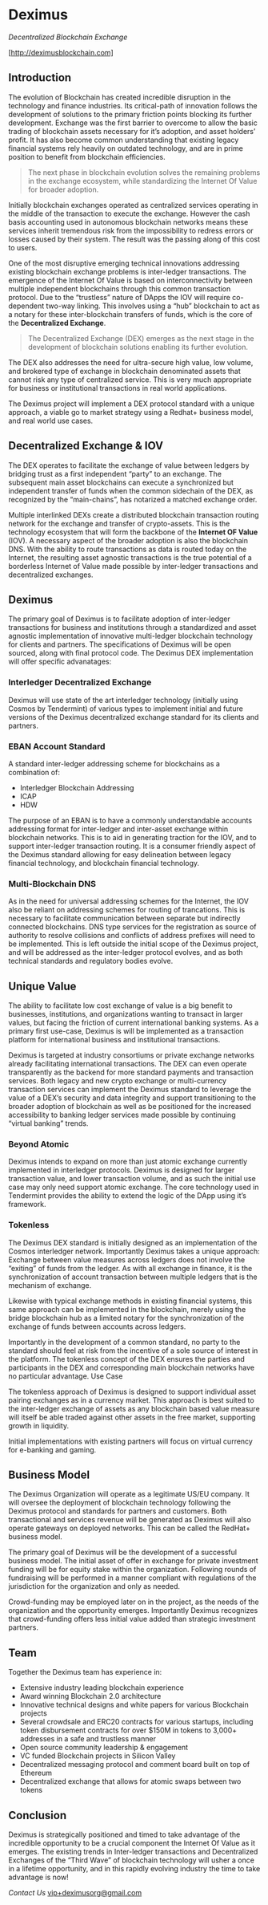 # Deximus
*Decentralized Blockchain Exchange*

[http://deximusblockchain.com]

## Introduction
The evolution of Blockchain has created incredible disruption in the technology and finance industries. Its critical-path of innovation follows the development of solutions to the primary friction points blocking its further development. Exchange was the first barrier to overcome to allow the basic trading of blockchain assets necessary for it’s adoption, and asset holders’ profit. It has also become common understanding that existing legacy financial systems rely heavily on outdated technology, and are in prime position to benefit from blockchain efficiencies.

> The next phase in blockchain evolution solves the remaining problems in the exchange ecosystem, while standardizing the Internet Of Value for broader adoption.

Initially blockchain exchanges operated as centralized services operating in the middle of the transaction to execute the exchange. However the cash basis accounting used in autonomous blockchain networks means these services inherit tremendous risk from the impossibility to redress errors or losses caused by their system. The result was the passing along of this cost to users. 

One of the most disruptive emerging technical innovations addressing existing blockchain exchange problems is inter-ledger transactions. The emergence of the Internet Of Value is based on interconnectivity between multiple independent blockchains through this common transaction protocol. Due to the “trustless” nature of DApps the IOV will require co-dependent two-way linking. This involves using a “hub” blockchain to act as a notary for these inter-blockchain transfers of funds, which is the core of the **Decentralized Exchange**.

> The Decentralized Exchange (DEX) emerges as the next stage in the development of blockchain solutions enabling its further evolution.

The DEX also addresses the need for ultra-secure high value, low volume, and brokered type of exchange in blockchain denominated assets that cannot risk any type of centralized service. This is very much appropriate for business or institutional transactions in real world applications.

The Deximus project will implement a DEX protocol standard with a unique approach, a viable go to market strategy using a Redhat+ business model, and real world use cases. 

## Decentralized Exchange & IOV 

The DEX operates to facilitate the exchange of value between ledgers by bridging trust as a first independent “party” to an exchange. The subsequent main asset blockchains can execute a synchronized but independent transfer of funds when the common sidechain of the DEX, as recognized by the “main-chains”, has notarized a matched exchange order. 

Multiple interlinked DEXs create a distributed blockchain transaction routing network for the exchange and transfer of crypto-assets. This is the technology ecosystem that will form the backbone of the **Internet OF Value** (IOV). A necessary aspect of the broader adoption is also the blockchain DNS. With the ability to route transactions as data is routed today on the Internet, the resulting asset agnostic transactions is the true potential of a borderless Internet of Value made possible by inter-ledger transactions and decentralized exchanges.

## Deximus

The primary goal of Deximus is to facilitate adoption of inter-ledger transactions for business and institutions through a standardized and asset agnostic implementation of innovative multi-ledger blockchain technology for clients and partners. The specifications of Deximus will be open sourced, along with final protocol code. The Deximus DEX implementation will offer specific advanatages:

### Interledger Decentralized Exchange
Deximus will use state of the art interledger technology (initially using Cosmos by Tendermint) of various types to implement initial and future versions of the Deximus decentralized exchange standard for its clients and partners. 

### EBAN Account Standard
A standard inter-ledger addressing scheme for blockchains as a combination of:

* Interledger Blockchain Addressing
* ICAP
* HDW

The purpose of an EBAN is to have a commonly understandable accounts addressing format for inter-ledger and inter-asset exchange within blockchain networks. This is to aid in generating traction for the IOV, and to support inter-ledger transaction routing. It is a consumer friendly aspect of the Deximus standard allowing for easy delineation between legacy financial technology, and blockchain financial technology. 

### Multi-Blockchain DNS
As in the need for universal addressing schemes for the Internet, the IOV also be reliant on addressing schemes for routing of trancations. This is necessary to facilitate communication between separate but indirectly connected blockchains. DNS type services for the registration as source of authority to resolve collisions and conflicts of address prefixes will need to be implemented. This is left outside the initial scope of the Deximus project, and will be addressed as the inter-ledger protocol evolves, and as both technical standards and regulatory bodies evolve.

## Unique Value
The ability to facilitate low cost exchange of value is a big benefit to businesses, institutions, and organizations wanting to transact in larger values, but facing the friction of current international banking systems. As a primary first use-case, Deximus is will be implemented as a transaction platform for international business and institutional transactions. 

Deximus is targeted at industry consortiums or private exchange networks already facilitating international transactions.  The DEX can even operate transparently as the backend for more standard payments and transaction services. Both legacy and new crypto exchange or multi-currency transaction services can implement the Deximus standard to leverage the value of a DEX’s security and data integrity and support transitioning to the broader adoption of blockchain as well as be positioned for the increased accessibility to banking ledger services made possible by continuing “virtual banking” trends.

### Beyond Atomic
Deximus intends to expand on more than just atomic exchange currently implemented in interledger protocols. Deximus is designed for larger transaction value, and lower transaction volume, and as such the initial use case may only need support atomic exchange. The core technology used in Tendermint provides the ability to extend the logic of the DApp using it’s framework.

### Tokenless
The Deximus DEX standard is initially designed as an implementation of the Cosmos interledger network. Importantly Deximus takes a unique approach: Exchange between value measures across ledgers does not involve the “exiting” of funds from the ledger. As with all exchange in finance, it is the synchronization of account transaction between multiple ledgers that is the mechanism of exchange. 

Likewise with typical exchange methods in existing financial systems, this same approach can be implemented in the blockchain, merely using the bridge blockchain hub as a limited notary for the synchronization of the exchange of funds between accounts across ledgers.

Importantly in the development of a common standard, no party to the standard should feel at risk from the incentive of a sole source of interest in the platform. The tokenless concept of the DEX ensures the parties and participants in the DEX and corresponding main blockchain networks have no particular advantage.
Use Case

The tokenless approach of Deximus is designed to support individual asset pairing exchanges as in a currency market. This approach is best suited to the inter-ledger exchange of assets as any blockchain based value measure will itself be able traded against other assets in the free market, supporting growth in liquidity.

Initial implementations with existing partners will focus on virtual currency for e-banking and gaming.

## Business Model
The Deximus Organization will operate as a legitimate US/EU company. It will oversee the deployment of blockchain technology following the Deximus protocol and standards for partners and customers. Both transactional and services revenue will be generated as Deximus will also operate gateways on deployed networks. This can be called the RedHat+ business model.

The primary goal of Deximus will be the development of a successful business model. The initial asset of offer in exchange for private investment funding will be for equity stake within the organization. Following rounds of fundraising will be performed in a manner compliant with regulations of the jurisdiction for the organization and only as needed.

Crowd-funding may be employed later on in the project, as the needs of the organization and the opportunity emerges. Importantly Deximus recognizes that crowd-funding offers less initial value added than strategic investment partners. 

## Team

Together the Deximus team has experience in:
* Extensive industry leading blockchain experience
* Award winning Blockchain 2.0 architecture
* Innovative technical designs and white papers for various Blockchain projects
* Several crowdsale and ERC20 contracts for various startups, including token disbursement contracts for over $150M in tokens to 3,000+ addresses in a safe and trustless manner
* Open source community leadership & engagement
* VC funded Blockchain projects in Silicon Valley
* Decentralized messaging protocol and comment board built on top of Ethereum
* Decentralized exchange that allows for atomic swaps between two tokens

## Conclusion
Deximus is strategically positioned and timed to take advantage of the incredible opportunity to be a crucial component the Internet Of Value as it emerges. The existing trends in Inter-ledger transactions and Decentralized Exchanges of the “Third Wave” of blockchain technology will usher a once in a lifetime opportunity, and in this rapidly evolving industry the time to take advantage is now!

*Contact Us*
vip+deximusorg@gmail.com
